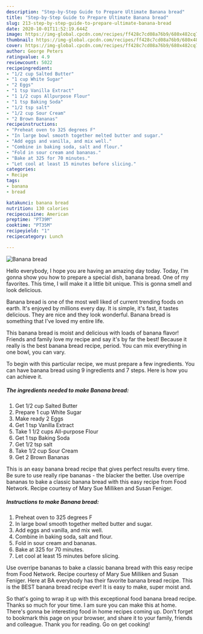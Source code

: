 ```yaml
---
description: "Step-by-Step Guide to Prepare Ultimate Banana bread"
title: "Step-by-Step Guide to Prepare Ultimate Banana bread"
slug: 213-step-by-step-guide-to-prepare-ultimate-banana-bread
date: 2020-10-01T11:52:19.644Z
image: https://img-global.cpcdn.com/recipes/ff428c7cd08a76b9/680x482cq70/banana-bread-recipe-main-photo.jpg
thumbnail: https://img-global.cpcdn.com/recipes/ff428c7cd08a76b9/680x482cq70/banana-bread-recipe-main-photo.jpg
cover: https://img-global.cpcdn.com/recipes/ff428c7cd08a76b9/680x482cq70/banana-bread-recipe-main-photo.jpg
author: George Peters
ratingvalue: 4.9
reviewcount: 5022
recipeingredient:
- "1/2 cup Salted Butter"
- "1 cup White Sugar"
- "2 Eggs"
- "1 tsp Vanilla Extract"
- "1 1/2 cups Allpurpose Flour"
- "1 tsp Baking Soda"
- "1/2 tsp salt"
- "1/2 cup Sour Cream"
- "2 Brown Bananas"
recipeinstructions:
- "Preheat oven to 325 degrees F"
- "In large bowl smooth together melted butter and sugar."
- "Add eggs and vanilla, and mix well."
- "Combine in baking soda, salt and flour."
- "Fold in sour cream and bananas."
- "Bake at 325 for 70 minutes."
- "Let cool at least 15 minutes before slicing."
categories:
- Recipe
tags:
- banana
- bread

katakunci: banana bread 
nutrition: 130 calories
recipecuisine: American
preptime: "PT39M"
cooktime: "PT35M"
recipeyield: "1"
recipecategory: Lunch

---
```



![Banana bread](https://img-global.cpcdn.com/recipes/ff428c7cd08a76b9/680x482cq70/banana-bread-recipe-main-photo.jpg)

Hello everybody, I hope you are having an amazing day today. Today, I'm gonna show you how to prepare a special dish, banana bread. One of my favorites. This time, I will make it a little bit unique. This is gonna smell and look delicious.

Banana bread is one of the most well liked of current trending foods on earth. It's enjoyed by millions every day. It is simple, it's fast, it tastes delicious. They are nice and they look wonderful. Banana bread is something that I've loved my entire life.

This banana bread is moist and delicious with loads of banana flavor! Friends and family love my recipe and say it&#39;s by far the best! Because it really is the best banana bread recipe, period. You can mix everything in one bowl, you can vary.


To begin with this particular recipe, we must prepare a few ingredients. You can have banana bread using 9 ingredients and 7 steps. Here is how you can achieve it.

<!--inarticleads1-->

##### The ingredients needed to make Banana bread:

1. Get 1/2 cup Salted Butter
1. Prepare 1 cup White Sugar
1. Make ready 2 Eggs
1. Get 1 tsp Vanilla Extract
1. Take 1 1/2 cups All-purpose Flour
1. Get 1 tsp Baking Soda
1. Get 1/2 tsp salt
1. Take 1/2 cup Sour Cream
1. Get 2 Brown Bananas


This is an easy banana bread recipe that gives perfect results every time. Be sure to use really ripe bananas - the blacker the better. Use overripe bananas to bake a classic banana bread with this easy recipe from Food Network. Recipe courtesy of Mary Sue Milliken and Susan Feniger. 

<!--inarticleads2-->

##### Instructions to make Banana bread:

1. Preheat oven to 325 degrees F
1. In large bowl smooth together melted butter and sugar.
1. Add eggs and vanilla, and mix well.
1. Combine in baking soda, salt and flour.
1. Fold in sour cream and bananas.
1. Bake at 325 for 70 minutes.
1. Let cool at least 15 minutes before slicing.


Use overripe bananas to bake a classic banana bread with this easy recipe from Food Network. Recipe courtesy of Mary Sue Milliken and Susan Feniger. Here at BA everybody has their favorite banana bread recipe. This is the BEST banana bread recipe ever! It is easy to make, super moist and. 

So that's going to wrap it up with this exceptional food banana bread recipe. Thanks so much for your time. I am sure you can make this at home. There's gonna be interesting food in home recipes coming up. Don't forget to bookmark this page on your browser, and share it to your family, friends and colleague. Thank you for reading. Go on get cooking!
